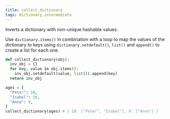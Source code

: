```yaml
---
title: collect_dictionary
tags: dictionary,intermediate
---
```


Inverts a dictionary with non-unique hashable values.

Use `dictionary.items()` in combination with a loop to map the values of the dictionary to keys using `dictionary.setdefault()`, `list()` and `append()` to create a list for each one.

```py
def collect_dictionary(obj):
  inv_obj = {}
  for key, value in obj.items():
    inv_obj.setdefault(value, list()).append(key)
  return inv_obj
```

```py
ages = {
  "Peter": 10,
  "Isabel": 10,
  "Anna": 9,
}
collect_dictionary(ages) # { 10: ["Peter", "Isabel"], 9: ["Anna"] }
```

